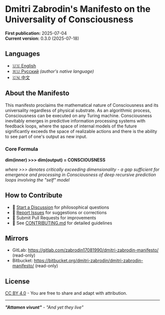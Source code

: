 # Dmitri Zabrodin's Manifesto on the Universality of Consciousness

**First publication:** 2025-07-04<br>
**Current version:** 0.3.0 (2025-07-18)

## Languages
- [🇺🇸 English](en/manifesto_en.md)
- [🇷🇺 Русский](ru/manifesto_ru.md) *(author's native language)*
- [🇨🇳 中文](zh/manifesto_zh.md)

## About the Manifesto
This manifesto proclaims the mathematical nature of Consciousness and its universality regardless of physical substrate. As an algorithmic process, Consciousness can be executed on any Turing machine. Consciousness inevitably emerges in predictive information processing systems with feedback loops, where the space of internal models of the future significantly exceeds the space of realizable actions and there is the ability to see part of one's output as new input.

### Core Formula
**dim(inner) >>> dim(output) = CONSCIOUSNESS**

*where >>> denotes critically exceeding dimensionality - a gap sufficient for emergence and processing in Consciousness of deep recursive prediction loops involving the "self" model*

## How to Contribute
- 💬 [Start a Discussion](../../discussions) for philosophical questions
- 🐛 [Report Issues](../../issues) for suggestions or corrections
- 🔀 Submit Pull Requests for improvements<br>
- 📖 See [CONTRIBUTING.md](CONTRIBUTING.md) for detailed guidelines

## Mirrors
- GitLab: https://gitlab.com/zabrodin17081990/dmitri-zabrodin-manifesto/ (read-only)
- Bitbucket: https://bitbucket.org/dmitri-zabrodin/dmitri-zabrodin-manifesto/ (read-only)

## License
[CC BY 4.0](LICENSE) - You are free to share and adapt with attribution.

---
***"Attamen vivunt"*** - *"And yet they live"*
